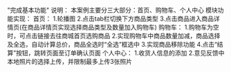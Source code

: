 "完成基本功能"
        说明：
                本案例主要分三大部分：首页、购物车、个人中心
        模块功能实现：
                首页：
                        1.轮播图
                        2.点击tab栏切换下方商品类型
                        3.点击商品进入商品详情页(在商品详情页实现选择商品类型及数量加入购物车)
                购物车：
                        1.购物车为空时，可点击链接去往商城首页选购商品
                        2.实现购物车中商品数量加减，商品选择及全选，自动计算总价，商品全选时“全选”框选中
                        3.实现商品移除功能
                        4.点击“结算”按钮，跳转页面至订单确认页面
                个人中心：
                        1.收货人信息的添加
                        2.意见反馈中本地照片的选择上传，并限制最多上传3张照片